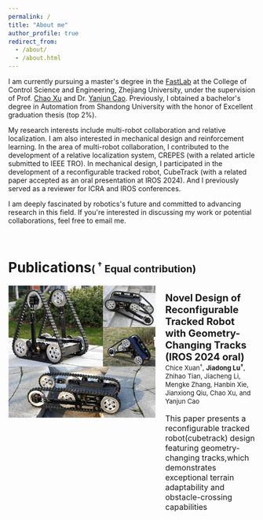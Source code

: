 ```yaml
---
permalink: /
title: "About me"
author_profile: true
redirect_from: 
  - /about/
  - /about.html
---
```



I am currently pursuing a master's degree in the [FastLab](http://zju-fast.com/) at the College of Control Science and Engineering, Zhejiang University, under the supervision of Prof. [Chao Xu](http://zju-fast.com/research-group/chao-xu/) and Dr. [Yanjun Cao](http://zju-fast.com/research-group/yanjun-cao/). Previously, I obtained a bachelor's degree in Automation from Shandong University with the honor of Excellent graduation thesis (top 2%).

My research interests include multi-robot collaboration and relative localization. I am also interested in mechanical design and reinforcement learning. In the area of multi-robot collaboration, I contributed to the development of a relative localization system, CREPES (with a related article submitted to IEEE TRO). In mechanical design, I participated in the development of a reconfigurable tracked robot, CubeTrack (with a related paper accepted as an oral presentation at IROS 2024). And I previously served as a reviewer for ICRA and IROS conferences.

I am deeply fascinated by robotics's future and committed to advancing research in this field. If you're interested in discussing my work or potential collaborations, feel free to email me.

<br>

Publications<span style="font-size: 20px; font-weight: bold; ">( <sup>†</sup> Equal contribution)
======
<div style="text-align: justify;">
</div>
<div style="display: flex; align-items: flex-start;">
    <img src="images/cubetrack.png" alt="cubetrack" width="300" />
    <p style="margin-left: 20px;">
        <span style="font-size: 20px; font-weight: bold; ">Novel Design of Reconfigurable Tracked Robot with Geometry-Changing Tracks (IROS 2024 oral)</span><br>
        <span style="font-size: 13px;">Chice Xuan<sup>†</sup>, <strong>Jiadong Lu<sup>†</sup></strong>, Zhihao Tian, Jiacheng Li, Mengke Zhang, Hanbin Xie, Jianxiong Qiu, Chao Xu, and Yanjun Cao</span><br><br>
        <span style="font-size: 16px; ">This paper presents a reconfigurable tracked robot(cubetrack) design featuring geometry-changing tracks,which demonstrates exceptional terrain adaptability and obstacle-crossing capabilities </span><br>
    </p>
</div>